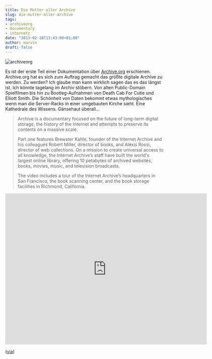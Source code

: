 ```yaml
---
title: Die Mutter aller Archive
slug: die-mutter-aller-archive
tags:
- archiveorg
- documentary
- internetz
date: "2013-02-18T13:43:00+01:00"
author: marvin
draft: false
---
```

![archiveorg](/images/archiveorg.jpg)

Es ist der erste Teil einer Dokumentation über
[Archive.org](http://archive.org) erschienen. Archive.org hat es sich
zum Auftrag gemacht das größte digitale Archive zu werden. Zu werden?
Ich glaube man kann wirklich sagen das es das längst ist. Ich könnte
tagelang im Archiv stöbern. Von alten Public-Domain Spielfilmen bis hin
zu Bootleg-Aufnahmen von Death Cab For Cutie und Elliott Smith. Die
Schönheit von Daten bekommt etwas mythologisches wenn man die
Server-Racks in einer umgebauten Kirche sieht. Eine Kathedrale des
Wissens. Gänsehaut überall...

> Archive is a documentary focused on the future of long-term digital
> storage, the history of the Internet and attempts to preserve its
> contents on a massive scale.
>
> Part one features Brewster Kahle, founder of the Internet Archive and
> his colleagues Robert Miller, director of books, and Alexis Rossi,
> director of web collections. On a mission to create universal access
> to all knowledge, the Internet Archive’s staff have built the world's
> largest online library, offering 10 petabytes of archived websites,
> books, movies, music, and television broadcasts.
>
> The video includes a tour of the Internet Archive’s headquarters in
> San Francisco, the book scanning center, and the book storage
> facilities in Richmond, California.

<iframe src="https://archive.org/embed/archive_documentary_internet_archive_sequence" width="640" height="480" frameborder="0" webkitallowfullscreen="true" mozallowfullscreen="true" allowfullscreen></iframe>

([via](http://www.crackajack.de/2013/02/15/the-internet-archive-documentary/))